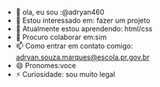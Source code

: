 - 👋 ola, eu sou :@adryan460
- 👀 Estou interessado em:  fazer um projeto
- 🌱 Atualmente estou aprendendo: html/css
- 💞️ Procuro colaborar em:sim  
- 📫 Como entrar em contato comigo: adryan.souza.marques@escola.pr.gov.br
- 😄 Pronomes:voce
- ⚡ Curiosidade: sou muito legal

<!---
adryan460/adryan460 é um repositório ✨ especial ✨ porque seu `README.md` (este arquivo) aparece em seu perfil do GitHub.
Você pode clicar no link Visualizar para ver suas alterações.
--->


